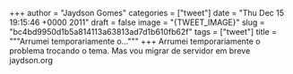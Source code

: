 
+++
author = "Jaydson Gomes"
categories = ["tweet"]
date = "Thu Dec 15 19:15:46 +0000 2011"
draft = false
image = "{TWEET_IMAGE}"
slug = "bc4bd9950d1b5a814113a63813ad7d1b610fb62f"
tags = ["tweet"]
title = """Arrumei temporariamente o..."""
+++
Arrumei temporariamente o problema trocando o tema. Mas vou migrar de servidor em breve jaydson.org
